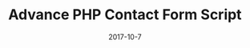 ---
layout: product-scripts
title:  "Advance PHP Contact Form Script"
date:   2017-10-7
categories: [PHP Script]
images: [contact-us.jpg, customer-form.jpg, for-sale.jpg, product-feedback.jpg]

short: "A simple and easy-to-use but advance PHP contact form script with powerful features like Ajax and customization"
description: "Want a feature enriched, secure & fast Ajax based PHP Contact Form script? look no further! Our responsive and advance PHP script with unobtrusive AJAX is all you need to get started within a few minutes"
layout_type: "Responsive"
ver: "1.0"
langs: "HTML, CSS, PHP"
ajax: "No"
support: "/support/"
docs: "/#"
php: "php 5.4 or higher"
browser: "All major browsers (including IE8)"
additional: "PHP GD graphics library (Only required for the CAPTCHA)"
demo: "/#"
ajax_link: ""
price: "5"
buy_link1: "/d"
buy_link2: "/e"
---
